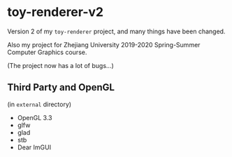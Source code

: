 # toy-renderer-v2

Version 2 of my `toy-renderer` project, and many things have been changed.

Also my project for Zhejiang University 2019-2020 Spring-Summer Computer Graphics course.

(The project now has a lot of bugs...)

## Third Party and OpenGL

(in `external` directory)

* OpenGL 3.3
* glfw
* glad
* stb
* Dear ImGUI

